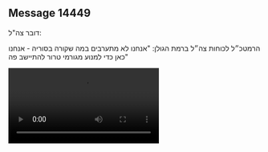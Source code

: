 ## Message 14449

דובר צה"ל:

הרמטכ״ל לכוחות צה״ל ברמת הגולן: "אנחנו לא מתערבים במה שקורה בסוריה - אנחנו כאן כדי למנוע מגורמי טרור להתיישב פה"

![Video](https://data.iron-swords.co.il/2024/December/14/https://data.iron-swords.co.il/2024/December/14/14449/14449_media.mp4)

